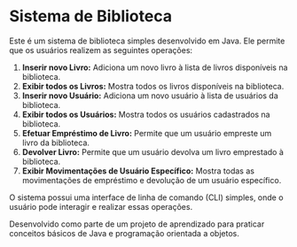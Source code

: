 # Sistema de Biblioteca

Este é um sistema de biblioteca simples desenvolvido em Java. Ele permite que os usuários realizem as seguintes operações:

1. **Inserir novo Livro:** Adiciona um novo livro à lista de livros disponíveis na biblioteca.
2. **Exibir todos os Livros:** Mostra todos os livros disponíveis na biblioteca.
3. **Inserir novo Usuário:** Adiciona um novo usuário à lista de usuários da biblioteca.
4. **Exibir todos os Usuários:** Mostra todos os usuários cadastrados na biblioteca.
5. **Efetuar Empréstimo de Livro:** Permite que um usuário empreste um livro da biblioteca.
6. **Devolver Livro:** Permite que um usuário devolva um livro emprestado à biblioteca.
7. **Exibir Movimentações de Usuário Específico:** Mostra todas as movimentações de empréstimo e devolução de um usuário específico.

O sistema possui uma interface de linha de comando (CLI) simples, onde o usuário pode interagir e realizar essas operações.

Desenvolvido como parte de um projeto de aprendizado para praticar conceitos básicos de Java e programação orientada a objetos.
